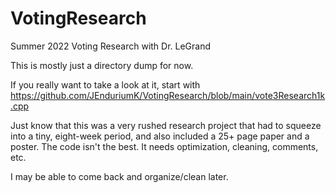 # VotingResearch

Summer 2022 Voting Research with Dr. LeGrand

This is mostly just a directory dump for now.

If you really want to take a look at it, start with <https://github.com/JEnduriumK/VotingResearch/blob/main/vote3Research1k.cpp>

Just know that this was a very rushed research project that had to squeeze into a tiny, eight-week period, and also included a 25+ page paper and a poster. The code isn't the best. It needs optimization, cleaning, comments, etc.

I may be able to come back and organize/clean later.

